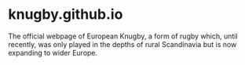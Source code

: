 # knugby.github.io
The official webpage of European Knugby, a form of rugby which, until recently, was only played in the depths of rural Scandinavia but is now expanding to wider Europe.
